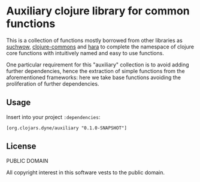# Auxiliary clojure library for common functions

This is a collection of functions mostly borrowed from other libraries
as
[suchwow](https://github.com/marick/suchwow/),
[clojure-commons](https://github.com/marick/clojure-commons)
and [hara](https://github.com/zcaudate/hara) to complete the namespace
of clojure core functions with intuitively named and easy to use
functions.

One particular requirement for this "auxiliary" collection is to avoid
adding further dependencies, hence the extraction of simple functions
from the aforementioned frameworks: here we take base functions
avoiding the proliferation of further dependencies.

## Usage

Insert into your project `:dependencies`:

```
[org.clojars.dyne/auxiliary "0.1.0-SNAPSHOT"]
```

## License

PUBLIC DOMAIN

All copyright interest in this software vests to the public domain.
